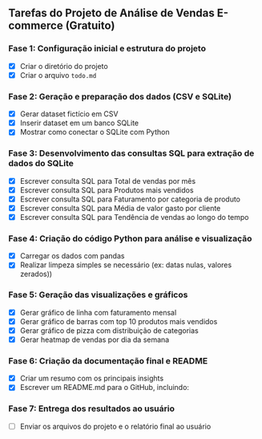 ## Tarefas do Projeto de Análise de Vendas E-commerce (Gratuito)

### Fase 1: Configuração inicial e estrutura do projeto
- [x] Criar o diretório do projeto
- [x] Criar o arquivo `todo.md`

### Fase 2: Geração e preparação dos dados (CSV e SQLite)
- [x] Gerar dataset fictício em CSV
- [x] Inserir dataset em um banco SQLite
- [x] Mostrar como conectar o SQLite com Python

### Fase 3: Desenvolvimento das consultas SQL para extração de dados do SQLite
- [x] Escrever consulta SQL para Total de vendas por mês
- [x] Escrever consulta SQL para Produtos mais vendidos
- [x] Escrever consulta SQL para Faturamento por categoria de produto
- [x] Escrever consulta SQL para Média de valor gasto por cliente
- [x] Escrever consulta SQL para Tendência de vendas ao longo do tempo

### Fase 4: Criação do código Python para análise e visualização
- [x] Carregar os dados com pandas
- [x] Realizar limpeza simples se necessário (ex: datas nulas, valores zerados))

### Fase 5: Geração das visualizações e gráficos
- [x] Gerar gráfico de linha com faturamento mensal
- [x] Gerar gráfico de barras com top 10 produtos mais vendidos
- [x] Gerar gráfico de pizza com distribuição de categorias
- [x] Gerar heatmap de vendas por dia da semana

### Fase 6: Criação da documentação final e README
- [x] Criar um resumo com os principais insights
- [x] Escrever um README.md para o GitHub, incluindo:
### Fase 7: Entrega dos resultados ao usuário
- [ ] Enviar os arquivos do projeto e o relatório final ao usuário


